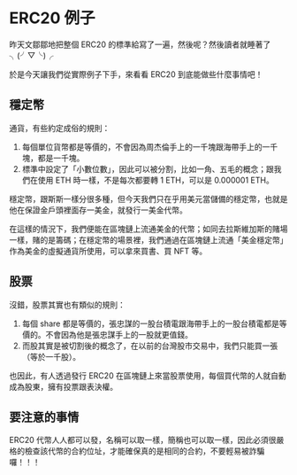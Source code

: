 # ERC20 例子

昨天文鄒鄒地把整個 ERC20 的標準給寫了一遍，然後呢？然後讀者就睡著了╮(╯▽╰)╭

於是今天讓我們從實際例子下手，來看看 ERC20 到底能做些什麼事情吧！

## 穩定幣

通貨，有些約定成俗的規則：
1. 每個單位貨幣都是等價的，不會因為周杰倫手上的一千塊跟海帶手上的一千塊，都是一千塊。
2. 標準中設定了「小數位數」，因此可以被分割，比如一角、五毛的概念；跟我們在使用 ETH 時一樣，不是每次都要轉 1 ETH，可以是 0.000001 ETH。

穩定幣，跟斯斯一樣分很多種，但今天我們只在乎用美元當儲備的穩定幣，也就是他在保證金戶頭裡面存一美金，就發行一美金代幣。

在這樣的情況下，我們便能在區塊鏈上流通美金的代幣；如同去拉斯維加斯的賭場一樣，賭的是籌碼；在穩定幣的場景裡，我們通過在區塊鏈上流通「美金穩定幣」作為美金的虛擬通貨所使用，可以拿來買書、買 NFT 等。

## 股票

沒錯，股票其實也有類似的規則：
1. 每個 share 都是等價的，張忠謀的一股台積電跟海帶手上的一股台積電都是等價的。不會因為他是張忠謀手上的一股就更值錢。
2. 而股其實是被切割後的概念了，在以前的台灣股市交易中，我們只能買一張（等於一千股）。

也因此，有人透過發行 ERC20 在區塊鏈上來當股票使用，每個買代幣的人就自動成為股東，擁有投票跟表決權。

## 要注意的事情

ERC20 代幣人人都可以發，名稱可以取一樣，簡稱也可以取一樣，因此必須很嚴格的檢查該代幣的合約位址，才能確保真的是相同的合約，不要輕易被詐騙囉！！！
